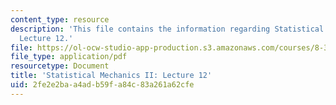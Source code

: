 ```yaml
---
content_type: resource
description: 'This file contains the information regarding Statistical Mechanics II:
  Lecture 12.'
file: https://ol-ocw-studio-app-production.s3.amazonaws.com/courses/8-334-statistical-mechanics-ii-statistical-physics-of-fields-spring-2014/2fe2e2baa4adb59fa84c83a261a62cfe_MIT8_334S14_Lec12.pdf
file_type: application/pdf
resourcetype: Document
title: 'Statistical Mechanics II: Lecture 12'
uid: 2fe2e2ba-a4ad-b59f-a84c-83a261a62cfe
---
```

